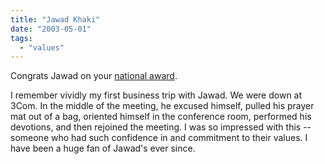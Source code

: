 ```yaml
---
title: "Jawad Khaki"
date: "2003-05-01"
tags: 
  - "values"
---
```


Congrats Jawad on your [national award](http://archives.seattletimes.nwsource.com/cgi-bin/texis.cgi/web/vortex/display?slug=cronkiteaward29e0&date=20030429&query=jawad).

I remember vividly my first business trip with Jawad. We were down at 3Com. In the middle of the meeting, he excused himself, pulled his prayer mat out of a bag, oriented himself in the conference room, performed his devotions, and then rejoined the meeting. I was so impressed with this -- someone who had such confidence in and commitment to their values. I have been a huge fan of Jawad's ever since.
